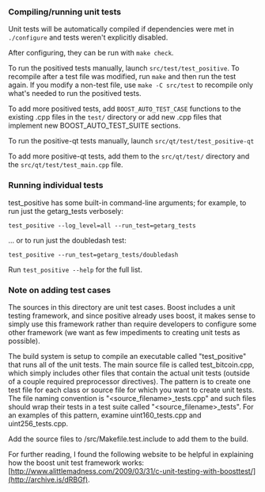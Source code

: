 ### Compiling/running unit tests

Unit tests will be automatically compiled if dependencies were met in `./configure`
and tests weren't explicitly disabled.

After configuring, they can be run with `make check`.

To run the positived tests manually, launch `src/test/test_positive`. To recompile
after a test file was modified, run `make` and then run the test again. If you
modify a non-test file, use `make -C src/test` to recompile only what's needed
to run the positived tests.

To add more positived tests, add `BOOST_AUTO_TEST_CASE` functions to the existing
.cpp files in the `test/` directory or add new .cpp files that
implement new BOOST_AUTO_TEST_SUITE sections.

To run the positive-qt tests manually, launch `src/qt/test/test_positive-qt`

To add more positive-qt tests, add them to the `src/qt/test/` directory and
the `src/qt/test/test_main.cpp` file.

### Running individual tests

test_positive has some built-in command-line arguments; for
example, to run just the getarg_tests verbosely:

    test_positive --log_level=all --run_test=getarg_tests

... or to run just the doubledash test:

    test_positive --run_test=getarg_tests/doubledash

Run `test_positive --help` for the full list.

### Note on adding test cases

The sources in this directory are unit test cases.  Boost includes a
unit testing framework, and since positive already uses boost, it makes
sense to simply use this framework rather than require developers to
configure some other framework (we want as few impediments to creating
unit tests as possible).

The build system is setup to compile an executable called "test_positive"
that runs all of the unit tests.  The main source file is called
test_bitcoin.cpp, which simply includes other files that contain the
actual unit tests (outside of a couple required preprocessor
directives).  The pattern is to create one test file for each class or
source file for which you want to create unit tests.  The file naming
convention is "<source_filename>_tests.cpp" and such files should wrap
their tests in a test suite called "<source_filename>_tests".  For an
examples of this pattern, examine uint160_tests.cpp and
uint256_tests.cpp.

Add the source files to /src/Makefile.test.include to add them to the build.

For further reading, I found the following website to be helpful in
explaining how the boost unit test framework works:
[http://www.alittlemadness.com/2009/03/31/c-unit-testing-with-boosttest/](http://archive.is/dRBGf).
